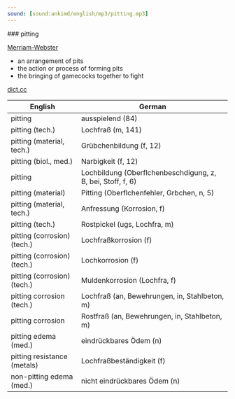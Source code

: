 ```yaml
---
sound: [sound:ankimd/english/mp3/pitting.mp3]
---
```


\### pitting

[Merriam-Webster](https://www.merriam-webster.com/dictionary/pitting)

- an arrangement of pits
- the action or process of forming pits
- the bringing of gamecocks together to fight

[dict.cc](https://www.dict.cc/pitting)

| English        | German       |
| -------------- | ------------ |
| pitting | ausspielend (84) |
| pitting (tech.) | Lochfraß (m, 141) |
| pitting (material, tech.) | Grübchenbildung (f, 12) |
| pitting (biol., med.) | Narbigkeit (f, 12) |
| pitting | Lochbildung (Oberflchenbeschdigung, z, B, bei, Stoff, f, 6) |
| pitting (material) | Pitting (Oberflchenfehler, Grbchen, n, 5) |
| pitting (material, tech.) | Anfressung (Korrosion, f) |
| pitting (tech.) | Rostpickel (ugs, Lochfra, m) |
| pitting (corrosion) (tech.) | Lochfraßkorrosion (f) |
| pitting (corrosion) (tech.) | Lochkorrosion (f) |
| pitting (corrosion) (tech.) | Muldenkorrosion (Lochfra, f) |
| pitting corrosion (tech.) | Lochfraß (an, Bewehrungen, in, Stahlbeton, m) |
| pitting corrosion | Rostfraß (an, Bewehrungen, in, Stahlbeton, m) |
| pitting edema (med.) | eindrückbares Ödem (n) |
| pitting resistance (metals) | Lochfraßbeständigkeit (f) |
| non-pitting edema (med.) | nicht eindrückbares Ödem (n) |
